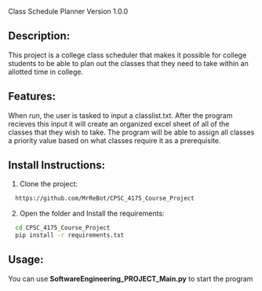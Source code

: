 Class Schedule Planner Version 1.0.0

## Description:
This project is a college class scheduler that makes it possible for college students to be able
to plan out the classes that they need to take within an allotted time in college.

## Features:
When run, the user is tasked to input a classlist.txt. After the program recieves this input it
will create an organized excel sheet of all of the classes that they wish to take.
The program will be able to assign all classes a priority value based on what classes require it as a
prerequisite.

## Install Instructions:
1. Clone the project:
```bash
  https://github.com/MrReBot/CPSC_4175_Course_Project
```
2. Open the folder and Install the requirements:
```bash
  cd CPSC_4175_Course_Project
  pip install -r requirements.txt
```

## Usage:
You can use **SoftwareEngineering_PROJECT_Main.py** to start the program
